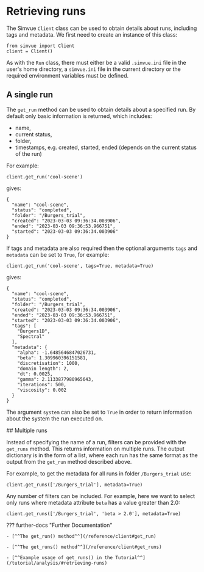 # Retrieving runs

The Simvue `Client` class can be used to obtain details about runs, including tags and metadata. We first
need to create an instance of this class:
```
from simvue import Client
client = Client()
```
As with the `Run` class, there must either be a valid `.simvue.ini` file in the user's home directory, a `simvue.ini` file in the current directory or the required environment variables must be defined.

## A single run
The `get_run` method can be used to obtain details about a specified run. By default only basic information is returned, which includes:

* name,
* current status,
* folder,
* timestamps, e.g. created, started, ended (depends on the current status of the run)

For example:
```
client.get_run('cool-scene')
```
gives:
```
{
  "name": "cool-scene",
  "status": "completed",
  "folder": "/Burgers_trial",
  "created": "2023-03-03 09:36:34.003906",
  "ended": "2023-03-03 09:36:53.966751",
  "started": "2023-03-03 09:36:34.003906"
}
```
If tags and metadata are also required then the optional arguments `tags` and `metadata` can be set to `True`, for example:
```
client.get_run('cool-scene', tags=True, metadata=True)
```
gives:
```
{
  "name": "cool-scene",
  "status": "completed",
  "folder": "/Burgers_trial",
  "created": "2023-03-03 09:36:34.003906",
  "ended": "2023-03-03 09:36:53.966751",
  "started": "2023-03-03 09:36:34.003906",
  "tags": [
    "Burgers1D",
    "Spectral"
  ],
  "metadata": {
    "alpha": -1.6485646847026731,
    "beta": 1.309960396151581,
    "discretisation": 1000,
    "domain length": 2,
    "dt": 0.0025,
    "gamma": 2.1133877980965643,
    "iterations": 500,
    "viscosity": 0.002
  }
}
```
The argument `system` can also be set to `True` in order to return information about the system the run executed on.

## Multiple runs

Instead of specifying the name of a run, filters can be provided with the `get_runs` method. This returns information on multiple runs.
The output dictionary is in the form of a list, where each run has the same format as the output from the `get_run` method described above.

For example, to get the metadata for all runs in folder `/Burgers_trial` use:
```
client.get_runs(['/Burgers_trial'], metadata=True)
```
Any number of filters can be included. For example, here we want to select only runs where metadata attribute `beta` has
a value greater than 2.0:
```
client.get_runs(['/Burgers_trial', 'beta > 2.0'], metadata=True)
```

??? further-docs "Further Documentation"

    - [^^The get_run() method^^](/reference/client#get_run)

    - [^^The get_runs() method^^](/reference/client#get_runs)
    
    - [^^Example usage of get_runs() in the Tutorial^^](/tutorial/analysis/#retrieving-runs)